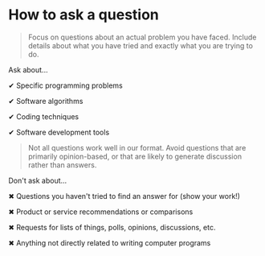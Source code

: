 # How to ask a question

> Focus on questions about an actual problem you have faced. Include details about what you have tried and exactly what you are trying to do.

Ask about...

✔ Specific programming problems

✔  Software algorithms

✔  Coding techniques

✔  Software development tools

> Not all questions work well in our format. Avoid questions that are primarily opinion-based, or that are likely to generate discussion rather than answers.

Don't ask about...

✖ Questions you haven't tried to find an answer for (show your work!)

✖ Product or service recommendations or comparisons

✖ Requests for lists of things, polls, opinions, discussions, etc.

✖ Anything not directly related to writing computer programs